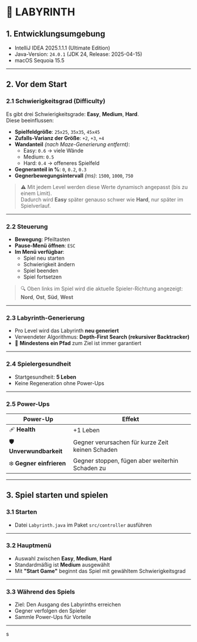 # 🧩 LABYRINTH

## 1. Entwicklungsumgebung

- IntelliJ IDEA 2025.1.1.1 (Ultimate Edition)
- Java-Version: `24.0.1` (JDK 24, Release: 2025-04-15)
- macOS Sequoia 15.5

---

## 2. Vor dem Start

### 2.1 Schwierigkeitsgrad (Difficulty)

Es gibt drei Schwierigkeitsgrade: **Easy**, **Medium**, **Hard**.  
Diese beeinflussen:

- **Spielfeldgröße**: `25x25`, `35x35`, `45x45`
- **Zufalls-Varianz der Größe**: `+2`, `+3`, `+4`
- **Wandanteil** *(nach Maze-Generierung entfernt)*:
    - Easy: `0.6` → viele Wände
    - Medium: `0.5`
    - Hard: `0.4` → offeneres Spielfeld
- **Gegneranteil in %**: `0`, `0.2`, `0.3`
- **Gegnerbewegungsintervall** *(ms)*: `1500`, `1000`, `750`

> ⚠️ Mit jedem Level werden diese Werte dynamisch angepasst (bis zu einem Limit).  
> Dadurch wird **Easy** später genauso schwer wie **Hard**, nur später im Spielverlauf.

---

### 2.2 Steuerung

- **Bewegung**: Pfeiltasten
- **Pause-Menü öffnen**: `ESC`
- **Im Menü verfügbar**:
    - Spiel neu starten
    - Schwierigkeit ändern
    - Spiel beenden
    - Spiel fortsetzen

> 🔍 Oben links im Spiel wird die aktuelle Spieler-Richtung angezeigt:  
> **Nord**, **Ost**, **Süd**, **West**

---

### 2.3 Labyrinth-Generierung

- Pro Level wird das Labyrinth **neu generiert**
- Verwendeter Algorithmus: **Depth-First Search (rekursiver Backtracker)**
- 🔐 **Mindestens ein Pfad** zum Ziel ist immer garantiert

---

### 2.4 Spielergesundheit

- Startgesundheit: **5 Leben**
- Keine Regeneration ohne Power-Ups

---

### 2.5 Power-Ups

| Power-Up             | Effekt                                      |
|----------------------|---------------------------------------------|
| 🩹 **Health**         | +1 Leben                                    |
| 🛡️ **Unverwundbarkeit** | Gegner verursachen für kurze Zeit keinen Schaden |
| ❄️ **Gegner einfrieren** | Gegner stoppen, fügen aber weiterhin Schaden zu   |

---

## 3. Spiel starten und spielen

### 3.1 Starten

- Datei `Labyrinth.java` im Paket `src/controller` ausführen

---

### 3.2 Hauptmenü

- Auswahl zwischen **Easy**, **Medium**, **Hard**
- Standardmäßig ist **Medium** ausgewählt
- Mit **"Start Game"** beginnt das Spiel mit gewähltem Schwierigkeitsgrad

---

### 3.3 Während des Spiels

- Ziel: Den Ausgang des Labyrinths erreichen
- Gegner verfolgen den Spieler
- Sammle Power-Ups für Vorteile

---
s
